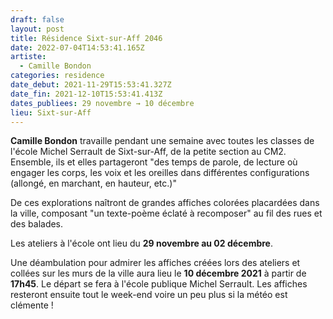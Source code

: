 ```yaml
---
draft: false
layout: post
title: Résidence Sixt-sur-Aff 2046
date: 2022-07-04T14:53:41.165Z
artiste:
  - Camille Bondon
categories: residence
date_debut: 2021-11-29T15:53:41.327Z
date_fin: 2021-12-10T15:53:41.413Z
dates_publiees: 29 novembre → 10 décembre
lieu: Sixt-sur-Aff
---
```

**Camille Bondon** travaille pendant une semaine avec toutes les classes de l'école Michel Serrault de Sixt-sur-Aff, de la petite section au CM2. Ensemble, ils et elles partageront "des temps de parole, de lecture où engager les corps, les voix et les oreilles dans différentes configurations (allongé, en marchant, en hauteur, etc.)"

De ces explorations naîtront de grandes affiches colorées placardées dans la ville, composant "un texte-poème éclaté à recomposer" au fil des rues et des balades.

Les ateliers à l'école ont lieu du **29 novembre au 02 décembre**. 

Une déambulation pour admirer les affiches créées lors des ateliers et collées sur les murs de la ville aura lieu le **10 décembre 2021** à partir de **17h45**. Le départ se fera à l'école publique Michel Serrault. Les affiches resteront ensuite tout le week-end voire un peu plus si la météo est clémente !